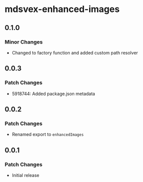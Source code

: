 # mdsvex-enhanced-images

## 0.1.0

### Minor Changes

- Changed to factory function and added custom path resolver

## 0.0.3

### Patch Changes

- 5918744: Added package.json metadata

## 0.0.2

### Patch Changes

- Renamed export to `enhancedImages`

## 0.0.1

### Patch Changes

- Initial release
